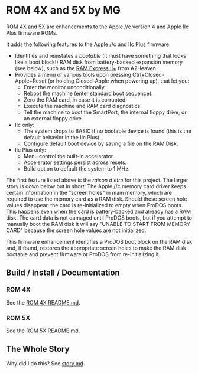 # ROM 4X and 5X by MG

ROM 4X and 5X are enhancements to the Apple //c version 4 and Apple IIc Plus firmware ROMs.

It adds the following features to the Apple //c and IIc Plus firmware:

  - Identifies and reinstates a *bootable* (it must have something that looks like a boot block!) RAM disk from battery-backed expansion memory (see below), such as the [RAM Express II+](http://a2heaven.com/webshop/index.php?rt=product/product&product_id=144) from A2Heaven.
  - Provides a menu of various tools upon pressing Ctrl+Closed-Apple+Reset (or holding Closed-Apple when powering up), that let you:
    - Enter the monitor unconditionally.
    - Reboot the machine (enter standard boot sequence).
    - Zero the RAM card, in case it is corrupted.
    - Execute the machine and RAM card diagnostics.
    - Tell the machine to boot the SmartPort, the internal floppy drive, or an external floppy drive.
  - IIc only:
    - The system drops to BASIC if no bootable device is found (this is the default behavior in the IIc Plus).
    - Configure default boot device by saving a file on the RAM Disk.
  - IIc Plus only:
    - Menu control the built-in accelerator.
    - Accelerator settings persist across resets.
    - Build option to default the system to 1 MHz.
  

The first feature listed above is the *raison d'etre* for this project.  The larger story is down below but in short:  The Apple //c memory card driver keeps certain information in the "screen holes" in main memory, which are required to use the memory card as a RAM disk.  Should these screen hole values disappear, the card is re-initialized to empty when ProDOS boots.  This happens even when the card is battery-backed and already has a RAM disk.  The card data is not damaged until ProDOS boots, but if you attempt to manually boot the RAM disk it will say "UNABLE TO START FROM MEMORY CARD" because the screen hole values are not initialized.

This firmware enhancement identifies a ProDOS boot block on the RAM disk and, if found, restores the appropriate screen holes to make the RAM disk bootable and prevent firmware or ProDOS from re-initializing it.

## Build / Install / Documentation

### ROM 4X

See the [ROM 4X README.md](rom4x/README.md).

### ROM 5X

See the [ROM 5X README.md](rom5x/README.md).


## The Whole Story

Why did I do this?  See [story.md](story.md).

